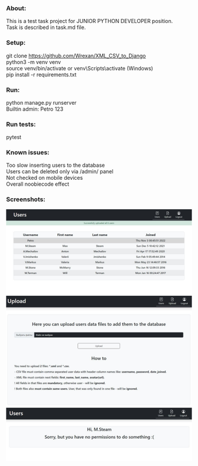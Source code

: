 ### About:
This is a test task project for JUNIOR PYTHON DEVELOPER position.\
Task is described in task.md file.
### Setup:
git clone https://github.com/Wrexan/XML_CSV_to_Django \
python3 -m venv venv\
source venv/bin/activate or venv\Scripts\activate (Windows)\
pip install -r requirements.txt
### Run:
python manage.py runserver\
Builtin admin: Petro 123
### Run tests:
pytest
### Known issues:
Too slow inserting users to the database\
Users can be deleted only via /admin/ panel\
Not checked on mobile devices\
Overall noobiecode effect
### Screenshots:
![](00.JPG)
![](01.JPG)
![](02.JPG)


